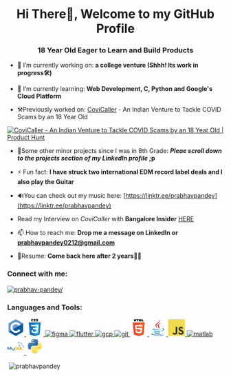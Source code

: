 <h1  align="center">Hi There👋, Welcome to my GitHub Profile</h1>

<h3  align="center">18 Year Old Eager to Learn and Build Products</h3>

- 🔭 I’m currently working on: **a college venture (Shhh! Its work in progress🛠️)**

- 🌱 I’m currently learning: **Web Development, C, Python and Google's Cloud Platform**

- ⚒️Previously worked on: [CoviCaller](https://www.covicaller.com/) - An Indian Venture to Tackle COVID Scams by an 18 Year Old

<a href="https://www.producthunt.com/posts/covicaller?utm_source=badge-featured&utm_medium=badge&utm_souce=badge-covicaller" target="_blank"><img src="https://api.producthunt.com/widgets/embed-image/v1/featured.svg?post_id=303156&theme=light" alt="CoviCaller - An Indian Venture to Tackle COVID Scams by an 18 Year Old | Product Hunt" style="width: 250px; height: 54px;" width="250" height="54" /></a>

- 📍Some other minor projects since I was in 8th Grade: **_Pleae scroll down to the projects section of my LinkedIn profile_ ;p**

- ⚡ Fun fact: **I have struck two international EDM record label deals and I also play the Guitar**

- 🔊You can check out my music here: [https://linktr.ee/prabhavpandey](https://linktr.ee/prabhavpandey)

- Read my Interview on _CoviCaller_ with **Bangalore Insider** [HERE](https://www.bangaloreinsider.com/covicaller/)

- 📫 How to reach me: **Drop me a message on LinkedIn or prabhavpandey0212@gmail.com**

- 📜Resume: **Come back here after 2 years💪🏻**

<h3  align="">Connect with me:</h3>

<p  align="left">

<a  href="https://linkedin.com/in/prabhav-pandey/"  target="blank"><img  align="center"  src="https://raw.githubusercontent.com/rahuldkjain/github-profile-readme-generator/master/src/images/icons/Social/linked-in-alt.svg"  alt="prabhav-pandey/"  height="30"  width="40" /></a>

</p>

<h3  align="left">Languages and Tools:</h3>

<p  align="left"> <a  href="https://www.cprogramming.com/"  target="_blank"> <img  src="https://raw.githubusercontent.com/devicons/devicon/master/icons/c/c-original.svg"  alt="c"  width="40"  height="40"/> </a> <a  href="https://www.w3schools.com/css/"  target="_blank"> <img  src="https://raw.githubusercontent.com/devicons/devicon/master/icons/css3/css3-original-wordmark.svg"  alt="css3"  width="40"  height="40"/> </a> <a  href="https://www.figma.com/"  target="_blank"> <img  src="https://www.vectorlogo.zone/logos/figma/figma-icon.svg"  alt="figma"  width="40"  height="40"/> </a> <a  href="https://flutter.dev"  target="_blank"> <img  src="https://www.vectorlogo.zone/logos/flutterio/flutterio-icon.svg"  alt="flutter"  width="40"  height="40"/> </a> <a  href="https://cloud.google.com"  target="_blank"> <img  src="https://www.vectorlogo.zone/logos/google_cloud/google_cloud-icon.svg"  alt="gcp"  width="40"  height="40"/> </a> <a  href="https://git-scm.com/"  target="_blank"> <img  src="https://www.vectorlogo.zone/logos/git-scm/git-scm-icon.svg"  alt="git"  width="40"  height="40"/> </a> <a  href="https://www.w3.org/html/"  target="_blank"> <img  src="https://raw.githubusercontent.com/devicons/devicon/master/icons/html5/html5-original-wordmark.svg"  alt="html5"  width="40"  height="40"/> </a> <a  href="https://www.java.com"  target="_blank"> <img  src="https://raw.githubusercontent.com/devicons/devicon/master/icons/java/java-original.svg"  alt="java"  width="40"  height="40"/> </a> <a  href="https://developer.mozilla.org/en-US/docs/Web/JavaScript"  target="_blank"> <img  src="https://raw.githubusercontent.com/devicons/devicon/master/icons/javascript/javascript-original.svg"  alt="javascript"  width="40"  height="40"/> </a> <a  href="https://www.mathworks.com/"  target="_blank"> <img  src="https://upload.wikimedia.org/wikipedia/commons/2/21/Matlab_Logo.png"  alt="matlab"  width="40"  height="40"/> </a> <a  href="https://www.mysql.com/"  target="_blank"> <img  src="https://raw.githubusercontent.com/devicons/devicon/master/icons/mysql/mysql-original-wordmark.svg"  alt="mysql"  width="40"  height="40"/> </a> <a  href="https://www.python.org"  target="_blank"> <img  src="https://raw.githubusercontent.com/devicons/devicon/master/icons/python/python-original.svg"  alt="python"  width="40"  height="40"/> </a> </p>

<p>&nbsp;<img  align="center"  src="https://github-readme-stats.vercel.app/api?username=prabhavpandey&show_icons=true&theme=tokyonight&locale=en"  alt="prabhavpandey" /></p>
